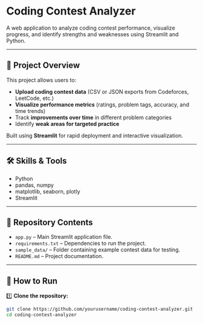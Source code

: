 # Coding Contest Analyzer

A web application to analyze coding contest performance, visualize progress, and identify strengths and weaknesses using Streamlit and Python.

---

## 📌 Project Overview

This project allows users to:

- **Upload coding contest data** (CSV or JSON exports from Codeforces, LeetCode, etc.)
- **Visualize performance metrics** (ratings, problem tags, accuracy, and time trends)
- Track **improvements over time** in different problem categories
- Identify **weak areas for targeted practice**

Built using **Streamlit** for rapid deployment and interactive visualization.

---

## 🛠️ Skills & Tools

- Python
- pandas, numpy
- matplotlib, seaborn, plotly
- Streamlit

---

## 📂 Repository Contents

- `app.py` – Main Streamlit application file.
- `requirements.txt` – Dependencies to run the project.
- `sample_data/` – Folder containing example contest data for testing.
- `README.md` – Project documentation.

---

## 🚀 How to Run

1️⃣ **Clone the repository:**

```bash
git clone https://github.com/yourusername/coding-contest-analyzer.git
cd coding-contest-analyzer
